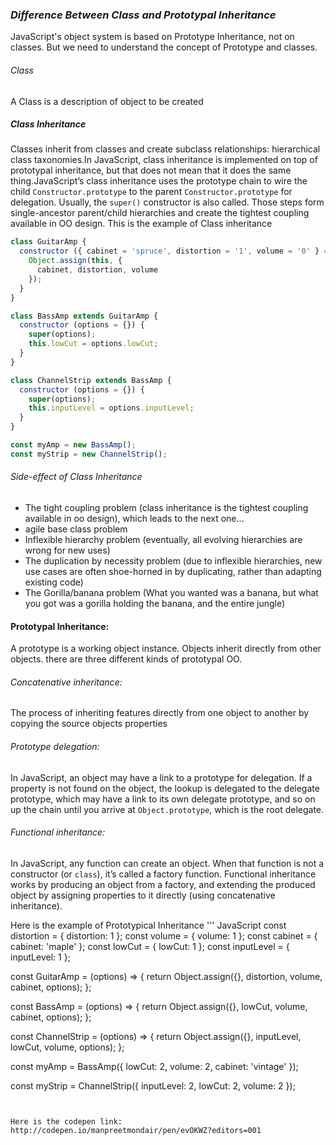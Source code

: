 ### *Difference Between Class and Prototypal Inheritance*
JavaScript's object system is based on Prototype Inheritance, not on classes. But we need to understand the concept of Prototype and classes.
###### Class
A Class is a description of object to be created
##### Class Inheritance
Classes inherit from classes and create subclass relationships: hierarchical class taxonomies.In JavaScript, class inheritance is implemented on top of prototypal inheritance, but that does not mean that it does the same thing.JavaScript’s class inheritance uses the prototype chain to wire the child `Constructor.prototype` to the parent `Constructor.prototype` for delegation. Usually, the `super()` constructor is also called. Those steps form single-ancestor parent/child hierarchies and create the tightest coupling available in OO design.
This is the example of Class inheritance
``` JavaScript
class GuitarAmp {
  constructor ({ cabinet = 'spruce', distortion = '1', volume = '0' } = {}) {
    Object.assign(this, {
      cabinet, distortion, volume
    });
  }
}

class BassAmp extends GuitarAmp {
  constructor (options = {}) {
    super(options);
    this.lowCut = options.lowCut;
  }
}

class ChannelStrip extends BassAmp {
  constructor (options = {}) {
    super(options);
    this.inputLevel = options.inputLevel;
  }
}

const myAmp = new BassAmp();
const myStrip = new ChannelStrip();
```
###### Side-effect of Class Inheritance
* The tight coupling problem (class inheritance is the tightest coupling available in oo design), which leads to the next one…
* agile base class problem
* Inflexible hierarchy problem (eventually, all evolving hierarchies are wrong for new uses)
* The duplication by necessity problem (due to inflexible hierarchies, new use cases are often shoe-horned in by duplicating, rather than adapting existing code)
* The Gorilla/banana problem (What you wanted was a banana, but what you got was a gorilla holding the banana, and the entire jungle)

####  Prototypal Inheritance: 
A prototype is a working object instance. Objects inherit directly from other objects.
 there are three different kinds of prototypal OO. 

###### Concatenative inheritance: 
The process of inheriting features directly from one object to another by copying the source objects properties

###### Prototype delegation: 
In JavaScript, an object may have a link to a prototype for delegation. If a property is not found on the object, the lookup is delegated to the delegate prototype, which may have a link to its own delegate prototype, and so on up the chain until you arrive at `Object.prototype`, which is the root delegate.

###### Functional inheritance: 
In JavaScript, any function can create an object. When that function is not a constructor (or `class`), it’s called a factory function. Functional inheritance works by producing an object from a factory, and extending the produced object by assigning properties to it directly (using concatenative inheritance).

Here is the example of Prototypical Inheritance
''' JavaScript
const distortion = { distortion: 1 };
const volume = { volume: 1 };
const cabinet = { cabinet: 'maple' };
const lowCut = { lowCut: 1 };
const inputLevel = { inputLevel: 1 };

const GuitarAmp = (options) => {
  return Object.assign({}, distortion, volume, cabinet, options);
};

const BassAmp = (options) => {
  return Object.assign({}, lowCut, volume, cabinet, options);
};

const ChannelStrip = (options) => {
  return Object.assign({}, inputLevel, lowCut, volume, options);
};

const myAmp = BassAmp({
  lowCut: 2,
  volume: 2,
  cabinet: 'vintage'
});

const myStrip = ChannelStrip({
  inputLevel: 2,
  lowCut: 2,
  volume: 2
});
```


Here is the codepen link:
http://codepen.io/manpreetmondair/pen/evOKWZ?editors=001